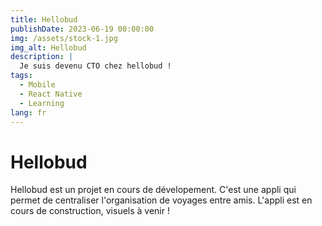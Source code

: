 ```yaml
---
title: Hellobud
publishDate: 2023-06-19 00:00:00
img: /assets/stock-1.jpg
img_alt: Hellobud
description: |
  Je suis devenu CTO chez hellobud !
tags:
  - Mobile
  - React Native
  - Learning
lang: fr
---
```


# Hellobud

Hellobud est un projet en cours de dévelopement.
C'est une appli qui permet de centraliser l'organisation de voyages entre amis.
L'appli est en cours de construction, visuels à venir !
